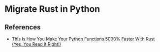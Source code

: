 # Migrate Rust in Python

## References

- [This Is How You Make Your Python Functions 5000% Faster With Rust (Yes, You Read It Right!)](https://levelup.gitconnected.com/this-is-how-you-make-your-python-functions-5000-faster-with-rust-yes-you-read-it-right-98ceb3daaa27)
